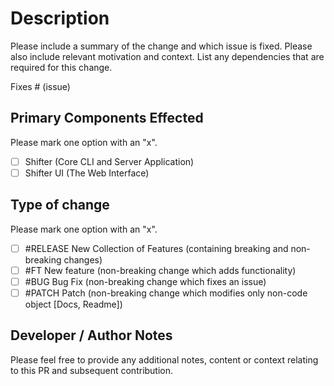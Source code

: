 # Description

Please include a summary of the change and which issue is fixed. Please also include relevant motivation and context. List any dependencies that are required for this change.

Fixes # (issue)

## Primary Components Effected

Please mark one option with an "x".

- [ ] Shifter (Core CLI and Server Application)
- [ ] Shifter UI (The Web Interface)

## Type of change

Please mark one option with an "x".

- [ ] #RELEASE New Collection of Features (containing breaking and non-breaking changes)
- [ ] #FT New feature (non-breaking change which adds functionality)
- [ ] #BUG Bug Fix (non-breaking change which fixes an issue)
- [ ] #PATCH Patch (non-breaking change which modifies only non-code object [Docs, Readme])

## Developer / Author Notes

Please feel free to provide any additional notes, content or context relating to this PR and subsequent contribution.
